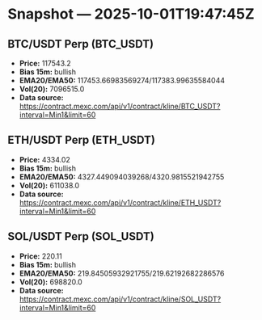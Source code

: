 # Snapshot — 2025-10-01T19:47:45Z

## BTC/USDT Perp (BTC_USDT)
- **Price:** 117543.2
- **Bias 15m:** bullish
- **EMA20/EMA50:** 117453.66983569274/117383.99635584044
- **Vol(20):** 7096515.0
- **Data source:** https://contract.mexc.com/api/v1/contract/kline/BTC_USDT?interval=Min1&limit=60

## ETH/USDT Perp (ETH_USDT)
- **Price:** 4334.02
- **Bias 15m:** bullish
- **EMA20/EMA50:** 4327.449094039268/4320.9815521942755
- **Vol(20):** 611038.0
- **Data source:** https://contract.mexc.com/api/v1/contract/kline/ETH_USDT?interval=Min1&limit=60

## SOL/USDT Perp (SOL_USDT)
- **Price:** 220.11
- **Bias 15m:** bullish
- **EMA20/EMA50:** 219.84505932921755/219.62192682286576
- **Vol(20):** 698820.0
- **Data source:** https://contract.mexc.com/api/v1/contract/kline/SOL_USDT?interval=Min1&limit=60
